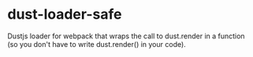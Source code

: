 # dust-loader-safe
Dustjs loader for webpack that wraps the call to dust.render in a function (so you don't have to write dust.render() in your code).
